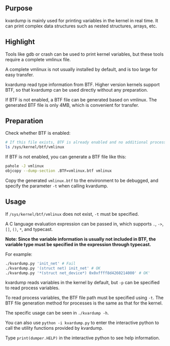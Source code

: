 ## Purpose

kvardump is mainly used for printing variables in the kernel in real time. It can print complex data structures such as nested structures, arrays, etc.

## Highlight

Tools like gdb or crash can be used to print kernel variables, but these tools require a complete vmlinux file.

A complete vmlinux is not usually installed by default, and is too large for easy transfer.

kvardump read type information from BTF. Higher version kernels support BTF, so that kvardump can be used directly without any preparation.

If BTF is not enabled, a BTF file can be generated based on vmlinux. The generated BTF file is only 4MB, which is convenient for transfer.

## Preparation

Check whether BTF is enabled:
```bash
# If this file exists, BTF is already enabled and no additional processing is required.
ls /sys/kernel/btf/vmlinux
```

If BTF is not enabled, you can generate a BTF file like this:
```bash
pahole -J vmlinux
objcopy --dump-section .BTF=vmlinux.btf vmlinux 
```

Copy the generated `vmlinux.btf` to the environment to be debugged, and specify the parameter `-t` when calling kvardump.

## Usage

If `/sys/kernel/btf/vmlinux` does not exist, `-t` must be specified.

A C language evaluation expression can be passed in, which supports `.`, `->`, `[]`, `()`, `*`, and typecast.

**Note: Since the variable information is usually not included in BTF, the variable type must be specified in the expression through typecast.**

For example:

```bash
./kvardump.py 'init_net' # Fail
./kvardump.py '(struct net) init_net' # OK
./kvardump.py '*(struct net_device*) 0x0xffff8d4260214000' # OK'
```

kvardump reads variables in the kernel by default, but `-p` can be specified to read process variables.

To read process variables, the BTF file path must be specified using `-t`. The BTF file generation method for processes is the same as that for the kernel.

The specific usage can be seen in `./kvardump -h`.

You can also use `python -i kvardump.py` to enter the interactive python to call the utility functions provided by kvardump.

Type `print(dumper.HELP)` in the interactive python to see help information.
